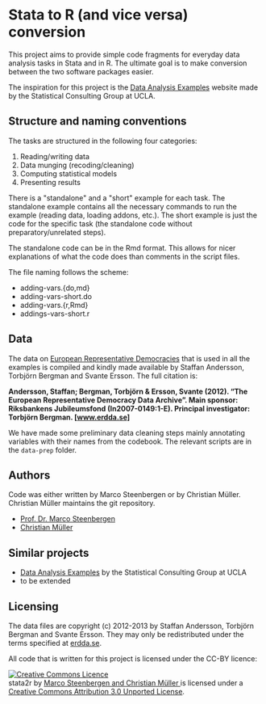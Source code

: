 Stata to R (and vice versa) conversion
======================================

This project aims to provide simple code fragments for everyday data analysis
tasks in Stata and in R. The ultimate goal is to make conversion between the
two software packages easier.

The inspiration for this project is the [Data Analysis Examples](http://www.ats.ucla.edu/stat/dae/)
website made by the Statistical Consulting Group at UCLA. 

Structure and naming conventions
--------------------------------

The tasks are structured in the following four categories:

1. Reading/writing data
2. Data munging (recoding/cleaning)
3. Computing statistical models
4. Presenting results

There is a "standalone" and a "short" example for each task. The standalone
example contains all the necessary commands to run the example (reading 
data, loading addons, etc.). The short example is just the code for the
specific task (the standalone code without preparatory/unrelated steps).

The standalone code can be in the Rmd format. This allows for nicer
explanations of what the code does than comments in the script files.

The file naming follows the scheme:

* adding-vars.{do,md}
* adding-vars-short.do
* adding-vars.{r,Rmd}
* addings-vars-short.r

Data
----

The data on [European Representative Democracies](http://www.erdda.se/index.php/projects/erd/data-archive) that is used in all the
examples is compiled and kindly made available by Staffan Andersson, Torbjörn
Bergman and Svante Ersson. The full citation is:

**Andersson, Staffan; Bergman, Torbjörn & Ersson, Svante (2012). “The European Representative Democracy Data Archive”. Main sponsor: Riksbankens Jubileumsfond (In2007-0149:1-E). Principal investigator: Torbjörn Bergman. [www.erdda.se]**

We have made some preliminary data cleaning steps mainly annotating 
variables with their names from the codebook. The relevant scripts are
in the `data-prep` folder.

Authors
-------

Code was either written by Marco Steenbergen or by Christian Müller.
Christian Müller maintains the git repository.

* [Prof. Dr. Marco Steenbergen](http://www.ipz.uzh.ch/institut/mitarbeitende/staff/marcosteenbergen.html)
* [Christian Müller](http://www.ipz.uzh.ch/institut/mitarbeitende/staff/christianmueller.html)

Similar projects
----------------

* [Data Analysis Examples](http://www.ats.ucla.edu/stat/dae/) by the Statistical Consulting Group at UCLA
* to be extended

Licensing
---------

The data files are copyright (c) 2012-2013 by Staffan Andersson, Torbjörn
Bergman and Svante Ersson. They may only be redistributed under the terms
specified at [erdda.se](http://www.erdda.se/index.php/projects/erd/data-archive).


All code that is written for this project is licensed under the CC-BY 
licence:

<p>
  <a rel="license" href="http://creativecommons.org/licenses/by/3.0/deed.en_GB"><img alt="Creative Commons Licence" style="border-width:0" src="http://i.creativecommons.org/l/by/3.0/88x31.png" /></a><br /><span xmlns:dct="http://purl.org/dc/terms/" href="http://purl.org/dc/dcmitype/Text" property="dct:title" rel="dct:type">stata2r</span> by <a xmlns:cc="http://creativecommons.org/ns#" href="http://www.ipz.uzh.ch/mp.html" property="cc:attributionName" rel="cc:attributionURL">Marco Steenbergen and Christian Müller </a> is licensed under a <a rel="license" href="http://creativecommons.org/licenses/by/3.0/deed.en_GB">Creative Commons Attribution 3.0 Unported License</a>.
</p>
